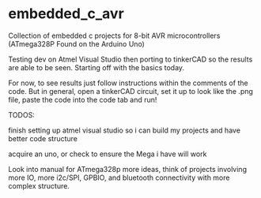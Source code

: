 # embedded_c_avr
Collection of embedded c projects for 8-bit AVR microcontrollers (ATmega328P Found on the Arduino Uno) 

Testing dev on Atmel Visual Studio then porting to tinkerCAD so the results are able to be seen. Starting off with the basics today.

For now, to see results just follow instructions within the comments of the code. But in general, open a tinkerCAD circuit, set it up to look like the .png file, paste the code into the code tab and run!

TODOS: 

finish setting up atmel visual studio so i can build my projects and have better code structure

acquire an uno, or check to ensure the Mega i have will work

Look into manual for ATmega328p more ideas, think of projects involving more IO, more i2c/SPI, GPBIO, and bluetooth connectivity with more complex structure.